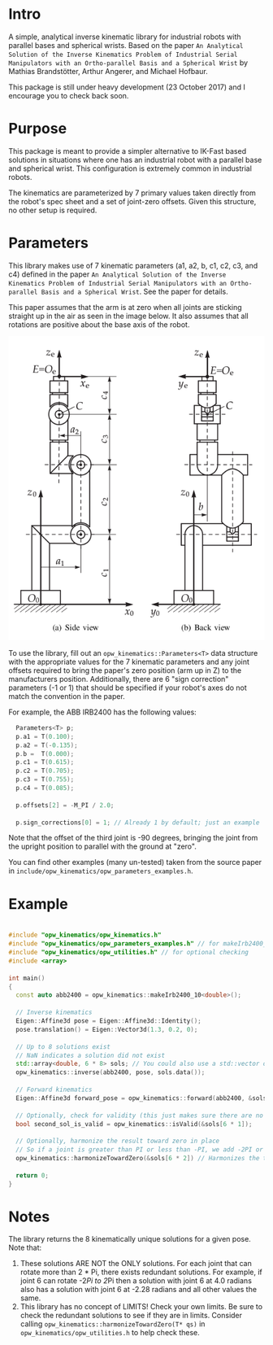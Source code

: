 # Intro
A simple, analytical inverse kinematic library for industrial robots with parallel bases and
spherical wrists. Based on the paper `An Analytical Solution of the Inverse Kinematics Problem
of Industrial Serial Manipulators with an Ortho-parallel Basis and a Spherical Wrist` by
Mathias Brandstötter, Arthur Angerer, and Michael Hofbaur.

This package is still under heavy development (23 October 2017) and I encourage you to check back soon.

# Purpose
This package is meant to provide a simpler alternative to IK-Fast based solutions in situations
where one has an industrial robot with a parallel base and spherical wrist. This configuration
is extremely common in industrial robots.

The kinematics are parameterized by 7 primary values taken directly from the robot's spec sheet
and a set of joint-zero offsets. Given this structure, no other setup is required.


# Parameters

This library makes use of 7 kinematic parameters (a1, a2, b, c1, c2, c3, and c4) defined in the paper `An Analytical Solution of the Inverse Kinematics Problem
of Industrial Serial Manipulators with an Ortho-parallel Basis and a Spherical Wrist`. See the paper for details.

This paper assumes that the arm is at zero when all joints are sticking straight up in the air as seen in the image below. It also assumes that all rotations are positive about the base axis of the robot.

![OPW Diagram](opw.png)

To use the library, fill out an `opw_kinematics::Parameters<T>` data structure with the appropriate values for the 7 kinematic parameters and any joint offsets required to bring the paper's zero position (arm up in Z) to the manufacturers position. Additionally, there are 6 "sign correction" parameters (-1 or 1) that should be specified if your robot's axes do not match the convention in the paper.

For example, the ABB IRB2400 has the following values:
```c++
  Parameters<T> p;
  p.a1 = T(0.100);
  p.a2 = T(-0.135);
  p.b =  T(0.000);
  p.c1 = T(0.615);
  p.c2 = T(0.705);
  p.c3 = T(0.755);
  p.c4 = T(0.085);

  p.offsets[2] = -M_PI / 2.0;

  p.sign_corrections[0] = 1; // Already 1 by default; just an example
``` 

Note that the offset of the third joint is -90 degrees, bringing the joint from the upright position to parallel with the ground at "zero".

You can find other examples (many un-tested) taken from the source paper in `include/opw_kinematics/opw_parameters_examples.h`.

# Example

```c++

#include "opw_kinematics/opw_kinematics.h"
#include "opw_kinematics/opw_parameters_examples.h" // for makeIrb2400_10<double>()
#include "opw_kinematics/opw_utilities.h" // for optional checking
#include <array>

int main()
{
  const auto abb2400 = opw_kinematics::makeIrb2400_10<double>();

  // Inverse kinematics
  Eigen::Affine3d pose = Eigen::Affine3d::Identity();
  pose.translation() = Eigen::Vector3d(1.3, 0.2, 0);

  // Up to 8 solutions exist
  // NaN indicates a solution did not exist
  std::array<double, 6 * 8> sols; // You could also use a std::vector or c-array of the appropriate size (6*8)
  opw_kinematics::inverse(abb2400, pose, sols.data());

  // Forward kinematics
  Eigen::Affine3d forward_pose = opw_kinematics::forward(abb2400, &sols[6 * 0]);

  // Optionally, check for validity (this just makes sure there are no Nans in a solution)
  bool second_sol_is_valid = opw_kinematics::isValid(&sols[6 * 1]);

  // Optionally, harmonize the result toward zero in place
  // So if a joint is greater than PI or less than -PI, we add -2PI or +2PI respectively to move the joint solution closer to zero.
  opw_kinematics::harmonizeTowardZero(&sols[6 * 2]) // Harmonizes the third solution.

  return 0;
}

```

# Notes

The library returns the 8 kinematically unique solutions for a given pose. Note that:
 1. These solutions ARE NOT the ONLY solutions. For each joint that can rotate more than 2 * Pi, there exists redundant solutions. For example, if joint 6 can rotate -2*Pi to 2*Pi then a solution with joint 6 at 4.0 radians also has a solution with joint 6 at -2.28 radians and all other values the same.
 2. This library has no concept of LIMITS! Check your own limits. Be sure to check the redundant solutions to see if they are in limits. Consider calling `opw_kinematics::harmonizeTowardZero(T* qs)` in `opw_kinematics/opw_utilities.h` to help check these.
